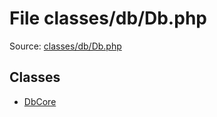 File classes/db/Db.php
=========

Source: [classes/db/Db.php](https://github.com/PrestaShop/PrestaShop/blob/1.5.6.0/classes/db/Db.php)


Classes
-------

* [DbCore](class.DbCore.md)

